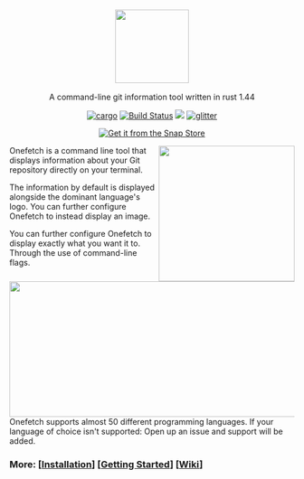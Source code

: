 
<h3 align="center"><img src="https://raw.githubusercontent.com/o2sh/onefetch/master/assets/onefetch.png" height="130px"></h3> 
<p align="center">A command-line git information tool written in rust 1.44</p>

<p align="center">
<a href="https://crates.io/crates/onefetch"><img src="https://img.shields.io/badge/crates.io-2.3.0-dea584" alt="cargo"></a>
<a href="https://github.com/o2sh/onefetch/actions?workflow=build"><img src="https://github.com/o2sh/onefetch/workflows/build/badge.svg" alt="Build Status"></a>
<a href="./LICENSE.md"><img src="https://img.shields.io/badge/license-MIT-blue.svg"></a>
<a href="https://gitter.im/onefetch/community"><img src="https://badges.gitter.im/Join%20Chat.svg" alt="glitter"></a>
</p>

<p align="center">
  <a href="https://snapcraft.io/onefetch"><img src="https://raw.githubusercontent.com/snapcore/snap-store-badges/master/EN/%5BEN%5D-snap-store-black.png" alt="Get it from the Snap Store"></a>
</p>

<img src="https://raw.githubusercontent.com/o2sh/onefetch/master/assets/aesthetic.png" align="right" height="240px">

Onefetch is a command line tool that displays information about your Git repository directly on your terminal.

The information by default is displayed alongside the dominant language's logo. You can further configure Onefetch to instead display an image.

<img src="https://raw.githubusercontent.com/o2sh/onefetch/master/assets/r.png" align="right" height="240px" width="527px">

You can further configure Onefetch to display exactly what you want it to. Through the use of command-line flags.

Onefetch supports almost 50 different programming languages. If your language of choice isn't supported: Open up an issue and support will be added.

### More: \[[Installation](https://github.com/o2sh/onefetch/wiki/Installation)\] \[[Getting Started](https://github.com/o2sh/onefetch/wiki/getting-started)\] \[[Wiki](https://github.com/o2sh/onefetch/wiki)\]
